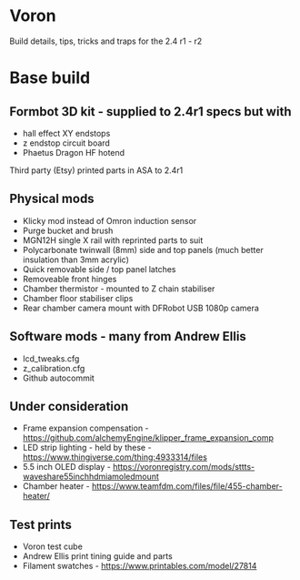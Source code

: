 # Voron
Build details, tips, tricks and traps for the 2.4 r1 - r2

# Base build
## Formbot 3D kit - supplied to 2.4r1 specs but with
- hall effect XY endstops
- z endstop circuit board
- Phaetus Dragon HF hotend
  
Third party (Etsy) printed parts in ASA to 2.4r1
  
## Physical mods
- Klicky mod instead of Omron induction sensor
- Purge bucket and brush
- MGN12H single X rail with reprinted parts to suit
- Polycarbonate twinwall (8mm) side and top panels (much better insulation than 3mm acrylic)
- Quick removable side / top panel latches
- Removeable front hinges
- Chamber thermistor - mounted to Z chain stabiliser
- Chamber floor stabiliser clips
- Rear chamber camera mount with DFRobot USB 1080p camera
  
## Software mods - many from Andrew Ellis
- lcd_tweaks.cfg
- z_calibration.cfg
- Github autocommit
  
## Under consideration
- Frame expansion compensation - https://github.com/alchemyEngine/klipper_frame_expansion_comp
- LED strip lighting - held by these - https://www.thingiverse.com/thing:4933314/files
- 5.5 inch OLED display - https://voronregistry.com/mods/sttts-waveshare55inchhdmiamoledmount
- Chamber heater - https://www.teamfdm.com/files/file/455-chamber-heater/
  
## Test prints
- Voron test cube
- Andrew Ellis print tining guide and parts
- Filament swatches - https://www.printables.com/model/27814
  
  
  
  
  
